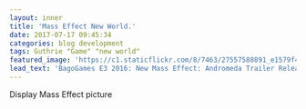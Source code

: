 ```yaml
---
layout: inner
title: 'Mass Effect New World.'
date: 2017-07-17 09:45:34
categories: blog development
tags: Guthrie "Game" "new world"
featured_image: 'https://c1.staticflickr.com/8/7463/27557588891_e1579f462b_b.jpg'
lead_text: 'BagoGames E3 2016: New Mass Effect: Andromeda Trailer Released EA and BioWare have shown a new trailer for Mass Effect: Andromeda with gameplay. More information will come this Fall. Powered by EA's Frostbite 3, the game has been confirmed to have a whole new cast, "more freedom," and "reote hostile planets" that is "teeming with alien life and. [Public domain], via Wikimedia Commons.'
---
```

Display Mass Effect picture
